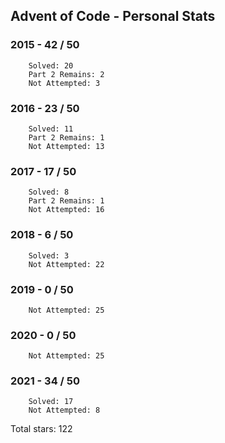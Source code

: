 ## Advent of Code - Personal Stats
### 2015 - 42 / 50
```
	Solved: 20
	Part 2 Remains: 2
	Not Attempted: 3
```
### 2016 - 23 / 50
```
	Solved: 11
	Part 2 Remains: 1
	Not Attempted: 13
```
### 2017 - 17 / 50
```
	Solved: 8
	Part 2 Remains: 1
	Not Attempted: 16
```
### 2018 - 6 / 50
```
	Solved: 3
	Not Attempted: 22
```
### 2019 - 0 / 50
```
	Not Attempted: 25
```
### 2020 - 0 / 50
```
	Not Attempted: 25
```
### 2021 - 34 / 50
```
	Solved: 17
	Not Attempted: 8
```
Total stars: 122
